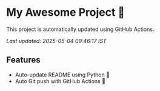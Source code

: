 # My Awesome Project 🚀

This project is automatically updated using GitHub Actions.

_Last updated: 2025-05-04 09:46:17 IST_

## Features
- Auto-update README using Python 🐍
- Auto Git push with GitHub Actions 🤖

